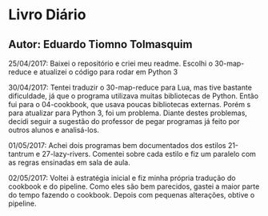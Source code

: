 ﻿# Livro Diário
## Autor: Eduardo Tiomno Tolmasquim



25/04/2017: Baixei o repositório e criei meu readme. Escolhi o 30-map-reduce e atualizei o código para rodar em Python 3

30/04/2017: Tentei traduzir o 30-map-reduce para Lua, mas tive bastante dificuldade, já que o programa utilizava muitas bibliotecas de Python. Então fui para o 04-cookbook, que usava poucas bibliotecas externas. Porém s para atualizar para Python 3, foi um problema. Diante destes problemas, decidi seguir a sugestão do professor de pegar programas já feito por outros alunos e analisá-los.

01/05/2017: Achei dois programas bem documentados dos estilos 21-tantrum e 27-lazy-rivers. Comentei sobre cada estilo e fiz um paralelo com as regras ensinadas em sala de aula.

02/05/2017: Voltei à estratégia inicial e fiz minha própria tradução do cookbook e do pipeline. Como eles são bem parecidos, gastei a maior parte do tempo fazendo o cookbook. Depois com pequenas alterações, obtive o pipeline.
